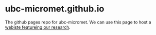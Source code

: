 # ubc-micromet.github.io

The github pages repo for ubc-micromet.  We can use this page to host a [webiste featureing our research](https://ubc-micromet.github.io/).
